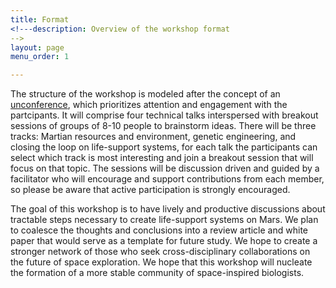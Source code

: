 ```yaml
---
title: Format
<!---description: Overview of the workshop format
-->
layout: page
menu_order: 1

---
```


The structure of the workshop is modeled after the concept of an [unconference](http://journals.plos.org/ploscompbiol/article/file?id=10.1371/journal.pcbi.1003905&type=printable), which prioritizes attention and engagement with the partcipants. It will comprise four technical talks interspersed with breakout sessions of groups of 8-10 people to brainstorm ideas. There will be three tracks: Martian resources and environment, genetic engineering, and closing the loop on life-support systems, for each talk the participants can select which track is most interesting and join a breakout session that will focus on that topic. The sessions will be discussion driven and guided by a facilitator who will encourage and support contributions from each member, so please be aware that active participation is strongly encouraged.

The goal of this workshop is to have lively and productive discussions about tractable steps necessary to create life-support systems on Mars. We plan to coalesce the thoughts and conclusions into a review article and white paper that would serve as a template for future study. We hope to create a stronger network of those who seek cross-disciplinary collaborations on the future of space exploration. We hope that this workshop will nucleate the formation of a more stable community of space-inspired biologists.
